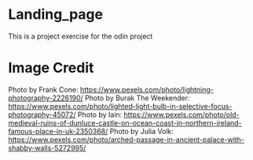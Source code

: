 # Landing_page

This is a project exercise for the odin project

# Image Credit

Photo by Frank Cone: https://www.pexels.com/photo/lightning-photography-2226190/
Photo by Burak The Weekender: https://www.pexels.com/photo/lighted-light-bulb-in-selective-focus-photography-45072/
Photo by Iain: https://www.pexels.com/photo/old-medieval-ruins-of-dunluce-castle-on-ocean-coast-in-northern-ireland-famous-place-in-uk-2350368/
Photo by Julia Volk: https://www.pexels.com/photo/arched-passage-in-ancient-palace-with-shabby-walls-5272995/